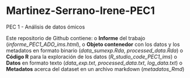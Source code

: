 # Martinez-Serrano-Irene-PEC1
PEC 1 - Análisis de datos ómicos

Este repositorio de Github contiene:
  o **Informe** del trabajo (*informe_PEC1_ADO_ims.html*),
  o **Objeto contenedor** con los datos y los metadatos en formato binario (*data_sumexp.Rda*, *processed_data.Rda*)
  o **Código R** para la exploración de los datos (*R_studio_code_PEC1_ims*)
  o **Datos** en formato texto (*data_exp.txt*, *processed_data.txt*, *log_data.txt*)
  o **Metadatos** acerca del dataset en un archivo markdown (*metadatos_Rmd*)

